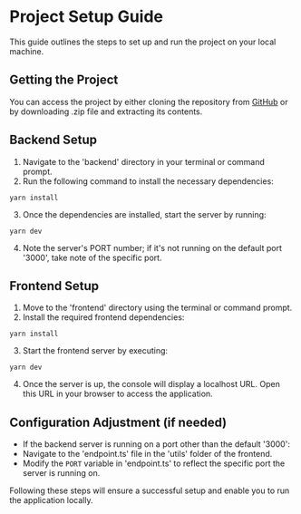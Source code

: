 # Project Setup Guide

This guide outlines the steps to set up and run the project on your local machine.

## Getting the Project

You can access the project by either cloning the repository from [GitHub](https://github.com/shiivamtaneja/Quickblink-assignment) or by downloading .zip file and extracting its contents.

## Backend Setup

1. Navigate to the 'backend' directory in your terminal or command prompt.
2. Run the following command to install the necessary dependencies:

```
yarn install
```

3. Once the dependencies are installed, start the server by running:
```
yarn dev
```
4. Note the server's PORT number; if it's not running on the default port '3000', take note of the specific port.

## Frontend Setup

1. Move to the 'frontend' directory using the terminal or command prompt.
2. Install the required frontend dependencies:
```
yarn install
```

3. Start the frontend server by executing:
```
yarn dev
```
4. Once the server is up, the console will display a localhost URL. Open this URL in your browser to access the application.

## Configuration Adjustment (if needed)

- If the backend server is running on a port other than the default '3000':
- Navigate to the 'endpoint.ts' file in the 'utils' folder of the frontend.
- Modify the `PORT` variable in 'endpoint.ts' to reflect the specific port the server is running on.

Following these steps will ensure a successful setup and enable you to run the application locally.
